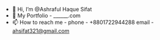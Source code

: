 - 👋 Hi, I’m @Ashraful Haque Sifat
- 👀 My Portfolio - ______.com
- 📫 How to reach me - 
      phone - +8801722944288
      email - ahsifat321@gmail.com

